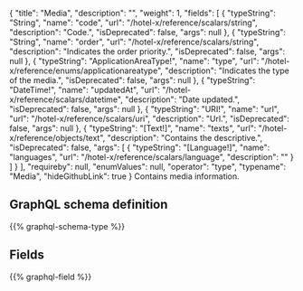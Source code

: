 {
  "title": "Media",
  "description": "",
  "weight": 1,
  "fields": [
    {
      "typeString": "String",
      "name": "code",
      "url": "/hotel-x/reference/scalars/string",
      "description": "Code.",
      "isDeprecated": false,
      "args": null
    },
    {
      "typeString": "String",
      "name": "order",
      "url": "/hotel-x/reference/scalars/string",
      "description": "Indicates the order priority.",
      "isDeprecated": false,
      "args": null
    },
    {
      "typeString": "ApplicationAreaType!",
      "name": "type",
      "url": "/hotel-x/reference/enums/applicationareatype",
      "description": "Indicates the type of the media.",
      "isDeprecated": false,
      "args": null
    },
    {
      "typeString": "DateTime!",
      "name": "updatedAt",
      "url": "/hotel-x/reference/scalars/datetime",
      "description": "Date updated.",
      "isDeprecated": false,
      "args": null
    },
    {
      "typeString": "URI!",
      "name": "url",
      "url": "/hotel-x/reference/scalars/uri",
      "description": "Url.",
      "isDeprecated": false,
      "args": null
    },
    {
      "typeString": "[Text!]",
      "name": "texts",
      "url": "/hotel-x/reference/objects/text",
      "description": "Contains the descriptive.",
      "isDeprecated": false,
      "args": [
        {
          "typeString": "[Language!]",
          "name": "languages",
          "url": "/hotel-x/reference/scalars/language",
          "description": ""
        }
      ]
    }
  ],
  "requireby": null,
  "enumValues": null,
  "operator": "type",
  "typename": "Media",
  "hideGithubLink": true
}
Contains media information.
## GraphQL schema definition

{{% graphql-schema-type %}}

## Fields

{{% graphql-field %}}
